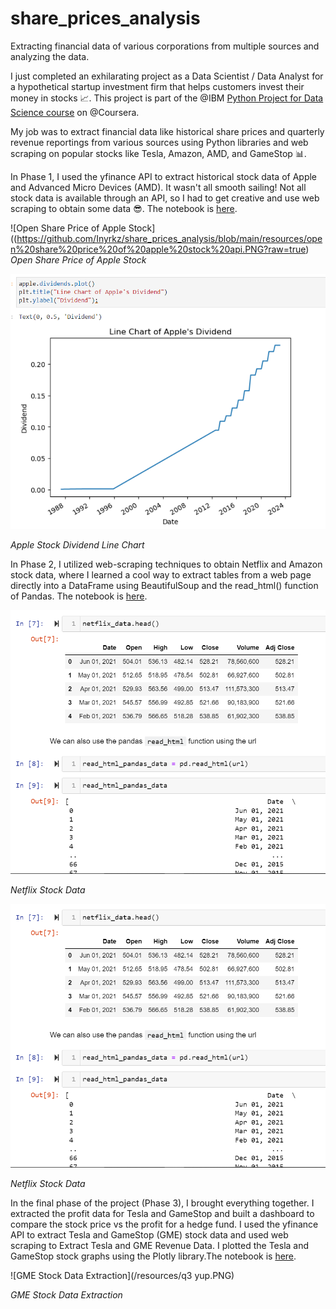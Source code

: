 # share_prices_analysis
Extracting financial data of various corporations from multiple sources and analyzing the data.

I just completed an exhilarating project as a Data Scientist / Data Analyst for a hypothetical startup investment firm that helps customers invest their money in stocks 📈. This project is part of the @IBM [Python Project for Data Science course](https://www.coursera.org/learn/python-project-for-data-science/home/welcome) on @Coursera.

My job was to extract financial data like historical share prices and quarterly revenue reportings from various sources using Python libraries and web scraping on popular stocks like Tesla, Amazon, AMD, and GameStop 📊.


In Phase 1, I used the yfinance API to extract historical stock data of Apple and Advanced Micro Devices (AMD). It wasn't all smooth sailing! Not all stock data is available through an API, so I had to get creative and use web scraping to obtain some data 😎. The notebook is [here](https://github.com/Inyrkz/share_prices_analysis/blob/main/extract_api.ipynb).





![Open Share Price of Apple Stock]((https://github.com/Inyrkz/share_prices_analysis/blob/main/resources/open%20share%20price%20of%20apple%20stock%20api.PNG?raw=true)
*Open Share Price of Apple Stock*





![Apple Stock Dividend Line Chart](https://github.com/Inyrkz/share_prices_analysis/blob/main/resources/apple%20stock%20dividend%20api.PNG?raw=true)

*Apple Stock Dividend Line Chart*




In Phase 2, I utilized web-scraping techniques to obtain Netflix and Amazon stock data, where I learned a cool way to extract tables from a web page directly into a DataFrame using BeautifulSoup and the read_html() function of Pandas. The notebook is [here](https://github.com/Inyrkz/share_prices_analysis/blob/main/webscraping.ipynb).



![Netflix Stock Data](https://github.com/Inyrkz/share_prices_analysis/blob/main/resources/netflix%20data%20phase%202.PNG)

*Netflix Stock Data*



![Netflix Stock Data](https://github.com/Inyrkz/share_prices_analysis/blob/main/resources/netflix%20data%20phase%202.PNG)

*Netflix Stock Data*




In the final phase of the project (Phase 3), I brought everything together. I extracted the profit data for Tesla and GameStop and built a dashboard to compare the stock price vs the profit for a hedge fund. I used the yfinance API to extract Tesla and GameStop (GME) stock data and used web scraping to Extract Tesla and GME Revenue Data. I plotted the Tesla and GameStop stock graphs using the Plotly library.The notebook is [here](https://github.com/Inyrkz/share_prices_analysis/blob/main/Final%20Assignment.ipynb).

![GME Stock Data Extraction](/resources/q3 yup.PNG)

*GME Stock Data Extraction*


